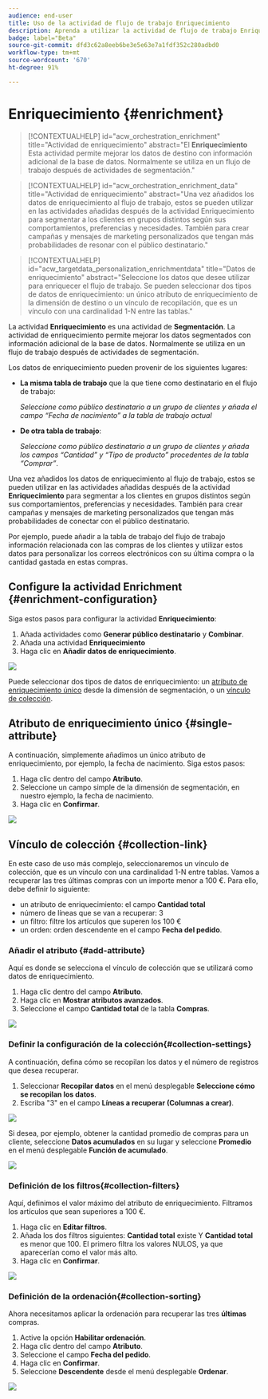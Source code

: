 ```yaml
---
audience: end-user
title: Uso de la actividad de flujo de trabajo Enriquecimiento
description: Aprenda a utilizar la actividad de flujo de trabajo Enriquecimiento
badge: label="Beta"
source-git-commit: dfd3c62a8eeb6be3e5e63e7a1fdf352c280adbd0
workflow-type: tm+mt
source-wordcount: '670'
ht-degree: 91%

---
```



# Enriquecimiento  {#enrichment}

>[!CONTEXTUALHELP]
>id="acw_orchestration_enrichment"
>title="Actividad de enriquecimiento"
>abstract="El **Enriquecimiento** Esta actividad permite mejorar los datos de destino con información adicional de la base de datos. Normalmente se utiliza en un flujo de trabajo después de actividades de segmentación."


>[!CONTEXTUALHELP]
>id="acw_orchestration_enrichment_data"
>title="Actividad de enriquecimiento"
>abstract="Una vez añadidos los datos de enriquecimiento al flujo de trabajo, estos se pueden utilizar en las actividades añadidas después de la actividad Enriquecimiento para segmentar a los clientes en grupos distintos según sus comportamientos, preferencias y necesidades. También para crear campañas y mensajes de marketing personalizados que tengan más probabilidades de resonar con el público destinatario."

>[!CONTEXTUALHELP]
>id="acw_targetdata_personalization_enrichmentdata"
>title="Datos de enriquecimiento"
>abstract="Seleccione los datos que desee utilizar para enriquecer el flujo de trabajo. Se pueden seleccionar dos tipos de datos de enriquecimiento: un único atributo de enriquecimiento de la dimensión de destino o un vínculo de recopilación, que es un vínculo con una cardinalidad 1-N entre las tablas."

La actividad **Enriquecimiento** es una actividad de **Segmentación**. La actividad de enriquecimiento permite mejorar los datos segmentados con información adicional de la base de datos. Normalmente se utiliza en un flujo de trabajo después de actividades de segmentación.

Los datos de enriquecimiento pueden provenir de los siguientes lugares:

* **La misma tabla de trabajo** que la que tiene como destinatario en el flujo de trabajo:

  *Seleccione como público destinatario a un grupo de clientes y añada el campo “Fecha de nacimiento” a la tabla de trabajo actual*

* **De otra tabla de trabajo**:

  *Seleccione como público destinatario a un grupo de clientes y añada los campos “Cantidad” y “Tipo de producto” procedentes de la tabla “Comprar”*.

Una vez añadidos los datos de enriquecimiento al flujo de trabajo, estos se pueden utilizar en las actividades añadidas después de la actividad **Enriquecimiento** para segmentar a los clientes en grupos distintos según sus comportamientos, preferencias y necesidades. También para crear campañas y mensajes de marketing personalizados que tengan más probabilidades de conectar con el público destinatario.

Por ejemplo, puede añadir a la tabla de trabajo del flujo de trabajo información relacionada con las compras de los clientes y utilizar estos datos para personalizar los correos electrónicos con su última compra o la cantidad gastada en estas compras.

## Configure la actividad Enrichment {#enrichment-configuration}

Siga estos pasos para configurar la actividad **Enriquecimiento**:

1. Añada actividades como **Generar público destinatario** y **Combinar**.
1. Añada una actividad **Enriquecimiento**
1. Haga clic en **Añadir datos de enriquecimiento**.

![](../assets/workflow-enrichment1.png)

Puede seleccionar dos tipos de datos de enriquecimiento: un [atributo de enriquecimiento único](#single-attribute) desde la dimensión de segmentación, o un [vínculo de colección](#collection-link).

## Atributo de enriquecimiento único {#single-attribute}

A continuación, simplemente añadimos un único atributo de enriquecimiento, por ejemplo, la fecha de nacimiento. Siga estos pasos:

1. Haga clic dentro del campo **Atributo**.
1. Seleccione un campo simple de la dimensión de segmentación, en nuestro ejemplo, la fecha de nacimiento.
1. Haga clic en **Confirmar**.

![](../assets/workflow-enrichment2.png)

## Vínculo de colección {#collection-link}

En este caso de uso más complejo, seleccionaremos un vínculo de colección, que es un vínculo con una cardinalidad 1-N entre tablas. Vamos a recuperar las tres últimas compras con un importe menor a 100 €. Para ello, debe definir lo siguiente:

* un atributo de enriquecimiento: el campo **Cantidad total**
* número de líneas que se van a recuperar: 3
* un filtro: filtre los artículos que superen los 100 €
* un orden: orden descendente en el campo **Fecha del pedido**.

### Añadir el atributo {#add-attribute}

Aquí es donde se selecciona el vínculo de colección que se utilizará como datos de enriquecimiento.

1. Haga clic dentro del campo **Atributo**.
1. Haga clic en **Mostrar atributos avanzados**.
1. Seleccione el campo **Cantidad total** de la tabla **Compras**.

![](../assets/workflow-enrichment3.png)

### Definir la configuración de la colección{#collection-settings}

A continuación, defina cómo se recopilan los datos y el número de registros que desea recuperar.

1. Seleccionar **Recopilar datos** en el menú desplegable **Seleccione cómo se recopilan los datos**.
1. Escriba &quot;3&quot; en el campo **Líneas a recuperar (Columnas a crear)**.

![](../assets/workflow-enrichment4.png)

Si desea, por ejemplo, obtener la cantidad promedio de compras para un cliente, seleccione **Datos acumulados** en su lugar y seleccione **Promedio** en el menú desplegable **Función de acumulado**.

![](../assets/workflow-enrichment5.png)

### Definición de los filtros{#collection-filters}

Aquí, definimos el valor máximo del atributo de enriquecimiento. Filtramos los artículos que sean superiores a 100 €.

1. Haga clic en **Editar filtros**.
1. Añada los dos filtros siguientes: **Cantidad total** existe Y **Cantidad total** es menor que 100. El primero filtra los valores NULOS, ya que aparecerían como el valor más alto.
1. Haga clic en **Confirmar**.

![](../assets/workflow-enrichment6.png)

### Definición de la ordenación{#collection-sorting}

Ahora necesitamos aplicar la ordenación para recuperar las tres **últimas** compras.

1. Active la opción **Habilitar ordenación**.
1. Haga clic dentro del campo **Atributo**.
1. Seleccione el campo **Fecha del pedido**.
1. Haga clic en **Confirmar**.
1. Seleccione **Descendente** desde el menú desplegable **Ordenar**.

![](../assets/workflow-enrichment7.png)

<!--

Add other fields
use it in delivery


cardinality between the tables (1-N)
1. select attribute to use as enrichment data

    display advanced fields option
    i button

    note: attributes from the target dimension

1. Select how the data is collected
1. number of records to retrieve if want to retrieve a collection of multiple records
1. Apply filters and build rule

    select an existing filter
    save the filter for reuse
    view results of the filter visually or in code view

1. sort records using an attribute

leverage enrichment data in campaign

where we can use the enrichment data: personalize email, other use cases?

## Example

-->